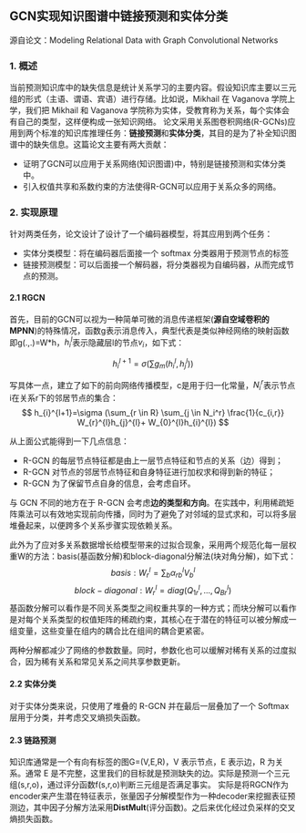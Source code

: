 ##  GCN实现知识图谱中链接预测和实体分类
源自论文：Modeling Relational Data with Graph Convolutional Networks

### 1. 概述
当前预测知识库中的缺失信息是统计关系学习的主要内容。假设知识库主要以三元组的形式（主语、谓语、宾语）进行存储。比如说，Mikhail 在 Vaganova 学院上学，我们把 Mikhail 和 Vaganova 学院称为实体，受教育称为关系，每个实体会有自己的类型，这样便构成一张知识网络。
论文采用关系图卷积网络(R-GCNs)应用到两个标准的知识库推理任务：**链接预测**和**实体分类**，其目的是为了补全知识图谱中的缺失信息。这篇论文主要有两大贡献：
* 证明了GCN可以应用于关系网络(知识图谱)中，特别是链接预测和实体分类中。
* 引入权值共享和系数约束的方法使得R-GCN可以应用于关系众多的网络。

### 2. 实现原理

针对两类任务，论文设计了设计了一个编码器模型，将其应用到两个任务：

* 实体分类模型：将在编码器后面接一个 softmax 分类器用于预测节点的标签
* 链接预测模型：可以后面接一个解码器，将分类器视为自编码器，从而完成节点的预测。


#### 2.1 RGCN

首先，目前的GCN可以视为一种简单可微的消息传递框架(**源自空域卷积的MPNN**)的特殊情况，函数g表示消息传入，典型代表是类似神经网络的映射函数即g(.,.)=W*h，$h_i^l$表示隐藏层l的节点$v_i$，如下式：

$$
h_{i}^{l+1}=\sigma (\sum g_{m}(h_{i}^{l},h_{j}^{l}))
$$

写具体一点，建立了如下的前向网络传播模型，c是用于归一化常量，$N_i^r$表示节点i在关系r下的邻居节点的集合：
$$
h_{i}^{l+1}=\sigma (\sum_{r \in R} \sum_{j \in N_i^r} \frac{1}{c_{i,r}} W_{r}^{l}h_{j}^{l}+ W_{0}^{l}h_{i}^{l})
$$

从上面公式能得到一下几点信息：
* R-GCN 的每层节点特征都是由上一层节点特征和节点的关系（边）得到；
* R-GCN 对节点的邻居节点特征和自身特征进行加权求和得到新的特征；
* R-GCN 为了保留节点自身的信息，会考虑自环。

与 GCN 不同的地方在于 R-GCN 会考虑**边的类型和方向**。在实践中，利用稀疏矩阵乘法可以有效地实现前向传播，同时为了避免了对邻域的显式求和，可以将多层堆叠起来，以便跨多个关系步骤实现依赖关系。


此外为了应对多关系数据增长给模型带来的过拟合现象，采用两个规范化每一层权重W的方法：basis(基函数分解)和block-diagonal分解法(块对角分解)，如下式：
$$
basis: W_{r}^{l}=\sum_{b} \alpha_{rb}^{l}V_{b}^{l}
$$
$$
block-diagonal: W_{r}^{l}=diag(Q_{1r}^{l},...,Q_{Br}^{l})
$$
基函数分解可以看作是不同关系类型之间权重共享的一种方式；而块分解可以看作是对每个关系类型的权值矩阵的稀疏约束，其核心在于潜在的特征可以被分解成一组变量，这些变量在组内的耦合比在组间的耦合更紧密。

两种分解都减少了网络的参数数量。同时，参数化也可以缓解对稀有关系的过度拟合，因为稀有关系和常见关系之间共享参数更新。

#### 2.2 实体分类
对于实体分类来说，只使用了堆叠的 R-GCN 并在最后一层叠加了一个 Softmax 层用于分类，并考虑交叉熵损失函数。

#### 2.3 链路预测
知识库通常是一个有向有标签的图G=(V,E,R)，V 表示节点，E 表示边，R 为关系。通常 E 是不完整，这里我们的目标就是预测缺失的边。实际是预测一个三元组(s,r,o)，通过评分函数f(s,r,o)判断三元组是否满足事实。
实际是将RGCN作为encoder来产生潜在特征表示，张量因子分解模型作为一种decoder来挖掘表征预测边，其中因子分解方法采用**DistMult**(评分函数)。之后来优化经过负采样的交叉熵损失函数。